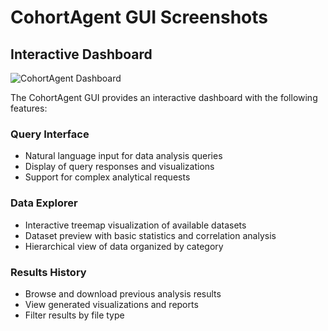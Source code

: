 # CohortAgent GUI Screenshots

## Interactive Dashboard

![CohortAgent Dashboard](gui_screenshot.png)

The CohortAgent GUI provides an interactive dashboard with the following features:

### Query Interface
- Natural language input for data analysis queries
- Display of query responses and visualizations
- Support for complex analytical requests

### Data Explorer
- Interactive treemap visualization of available datasets
- Dataset preview with basic statistics and correlation analysis
- Hierarchical view of data organized by category

### Results History
- Browse and download previous analysis results
- View generated visualizations and reports
- Filter results by file type
